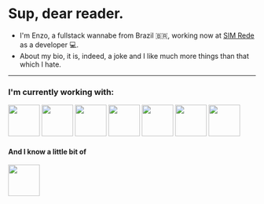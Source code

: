 # Sup, dear reader. 
- I'm Enzo, a fullstack wannabe from Brazil 🇧🇷, working now at [SIM Rede](https://github.com/SIM-Rede) as a developer 💻.
- About my bio, it is, indeed, a joke and I like much more things than that which I hate.

---

<!---## Stats
<div>
<a href="https://github.com/Kvarzsiev">
<img height="180em" src="https://github-readme-stats.vercel.app/api?username=Kvarzsiev&show_icons=true&theme=dracula&include_all_commits=true&count_private=true"/>
</div>
-->

### I'm currently working with:
<img style="width: 64px; height: 64px;" src="https://cdn.jsdelivr.net/gh/devicons/devicon/icons/nodejs/nodejs-original.svg" /> <img style="width: 64px; height: 64px;" src="https://cdn.jsdelivr.net/gh/devicons/devicon/icons/typescript/typescript-original.svg" /> <img style="width: 64px; height: 64px;" src="https://cdn.jsdelivr.net/gh/devicons/devicon/icons/angularjs/angularjs-plain.svg" /> <img style="width: 64px; height: 64px;" src="https://cdn.jsdelivr.net/gh/devicons/devicon/icons/adonisjs/adonisjs-original.svg" /> <img style="width: 64px; height: 64px;" src="https://cdn.jsdelivr.net/gh/devicons/devicon/icons/dart/dart-original.svg" /> <img style="width: 64px; height: 64px;" src="https://cdn.jsdelivr.net/gh/devicons/devicon/icons/flutter/flutter-original.svg" /> <img style="width: 64px; height: 64px;" src="https://cdn.jsdelivr.net/gh/devicons/devicon/icons/postgresql/postgresql-original.svg" />

#### And I know a little bit of
<img style="width: 64px; height: 64px;" src="https://cdn.jsdelivr.net/gh/devicons/devicon/icons/java/java-original.svg" />
         
